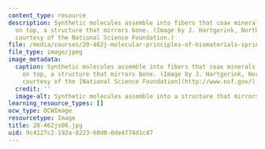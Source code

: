 ```yaml
---
content_type: resource
description: Synthetic molecules assemble into fibers that coax minerals into growing
  on top, a structure that mirrors bone. (Image by J. Hartgerink, Northwestern University;
  courtesy of the National Science Foundation.)
file: /media/courses/20-462j-molecular-principles-of-biomaterials-spring-2006/9c4127c2192a822360d00de4774d1c47_20-462js06.jpg
file_type: image/jpeg
image_metadata:
  caption: Synthetic molecules assemble into fibers that coax minerals into growing
    on top, a structure that mirrors bone. (Image by J. Hartgerink, Northwestern University;
    courtesy of the [National Science Foundation](http://www.nsf.gov/).)
  credit: ''
  image-alt: Synthetic molecules assemble into a structure that mirrors bone.
learning_resource_types: []
ocw_type: OCWImage
resourcetype: Image
title: 20-462js06.jpg
uid: 9c4127c2-192a-8223-60d0-0de4774d1c47
---
```

